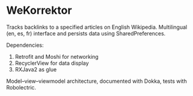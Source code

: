 WeKorrektor
==========

Tracks backlinks to a specified articles on English Wikipedia. Multilingual (en, es, fr) interface and persists data using SharedPreferences.

Dependencies:
1. Retrofit and Moshi for networking
2. RecyclerView for data display
3. RXJava2 as glue

Model–view–viewmodel architecture, documented with Dokka, tests with Robolectric.